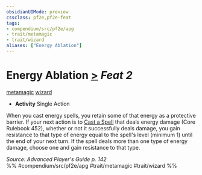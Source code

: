 ```yaml
---
obsidianUIMode: preview
cssclass: pf2e,pf2e-feat
tags:
- compendium/src/pf2e/apg
- trait/metamagic
- trait/wizard
aliases: ["Energy Ablation"]
---
```

# Energy Ablation  [>](../../Rules/core-rulebook/chapter-9-playing-the-game.md#Actions "Single Action") *Feat 2*  
[metamagic](../../Rules/traits/metamagic.md)  [wizard](../../Rules/traits/wizard.md)  

- **Activity** Single Action

When you cast energy spells, you retain some of that energy as a protective barrier. If your next action is to [Cast a Spell](../../Rules/actions/cast-a-spell.md) that deals energy damage (Core Rulebook 452), whether or not it successfully deals damage, you gain resistance to that type of energy equal to the spell's level (minimum 1) until the end of your next turn. If the spell deals more than one type of energy damage, choose one and gain resistance to that type.

*Source: Advanced Player's Guide p. 142*  
%% #compendium/src/pf2e/apg #trait/metamagic #trait/wizard %%